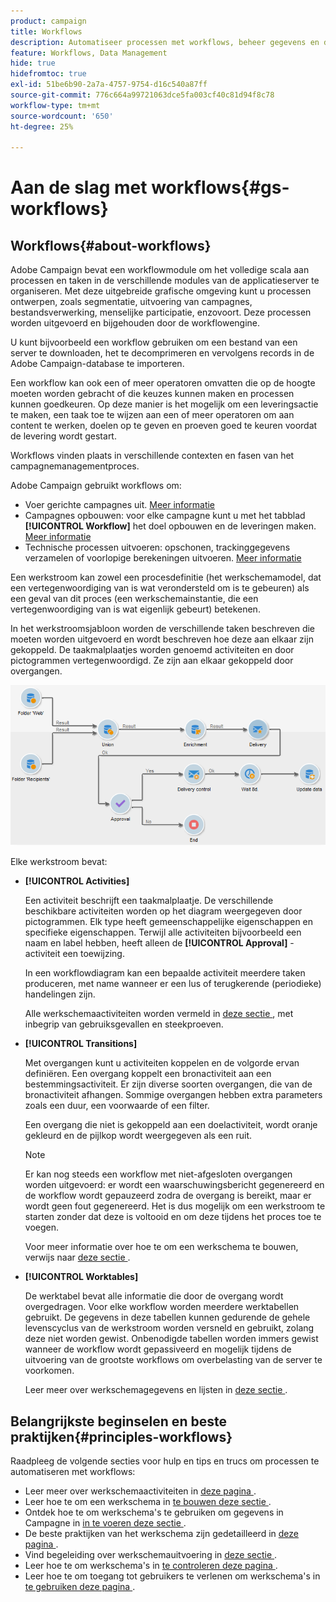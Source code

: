 ```yaml
---
product: campaign
title: Workflows
description: Automatiseer processen met workflows, beheer gegevens en doelgroepen, verzend berichten, en meer
feature: Workflows, Data Management
hide: true
hidefromtoc: true
exl-id: 51be6b90-2a7a-4757-9754-d16c540a87ff
source-git-commit: 776c664a99721063dce5fa003cf40c81d94f8c78
workflow-type: tm+mt
source-wordcount: '650'
ht-degree: 25%

---
```


# Aan de slag met workflows{#gs-workflows}



## Workflows{#about-workflows}

Adobe Campaign bevat een workflowmodule om het volledige scala aan processen en taken in de verschillende modules van de applicatieserver te organiseren. Met deze uitgebreide grafische omgeving kunt u processen ontwerpen, zoals segmentatie, uitvoering van campagnes, bestandsverwerking, menselijke participatie, enzovoort. Deze processen worden uitgevoerd en bijgehouden door de workflowengine.

U kunt bijvoorbeeld een workflow gebruiken om een bestand van een server te downloaden, het te decomprimeren en vervolgens records in de Adobe Campaign-database te importeren.

Een workflow kan ook een of meer operatoren omvatten die op de hoogte moeten worden gebracht of die keuzes kunnen maken en processen kunnen goedkeuren. Op deze manier is het mogelijk om een leveringsactie te maken, een taak toe te wijzen aan een of meer operatoren om aan content te werken, doelen op te geven en proeven goed te keuren voordat de levering wordt gestart.

Workflows vinden plaats in verschillende contexten en fasen van het campagnemanagementproces.

Adobe Campaign gebruikt workflows om:

* Voer gerichte campagnes uit. [Meer informatie](building-a-workflow.md#implementation-steps-)
* Campagnes opbouwen: voor elke campagne kunt u met het tabblad **[!UICONTROL Workflow]** het doel opbouwen en de leveringen maken. [Meer informatie](building-a-workflow.md#campaign-workflows)
* Technische processen uitvoeren: opschonen, trackinggegevens verzamelen of voorlopige berekeningen uitvoeren. [Meer informatie](building-a-workflow.md#technical-workflows)

Een werkstroom kan zowel een procesdefinitie (het werkschemamodel, dat een vertegenwoordiging van is wat verondersteld om is te gebeuren) als een geval van dit proces (een werkschemainstantie, die een vertegenwoordiging van is wat eigenlijk gebeurt) betekenen.

In het werkstroomsjabloon worden de verschillende taken beschreven die moeten worden uitgevoerd en wordt beschreven hoe deze aan elkaar zijn gekoppeld. De taakmalplaatjes worden genoemd activiteiten en door pictogrammen vertegenwoordigd. Ze zijn aan elkaar gekoppeld door overgangen.

![](assets/example1.png)

Elke werkstroom bevat:

* **[!UICONTROL Activities]**

  Een activiteit beschrijft een taakmalplaatje. De verschillende beschikbare activiteiten worden op het diagram weergegeven door pictogrammen. Elk type heeft gemeenschappelijke eigenschappen en specifieke eigenschappen. Terwijl alle activiteiten bijvoorbeeld een naam en label hebben, heeft alleen de **[!UICONTROL Approval]** -activiteit een toewijzing.

  In een workflowdiagram kan een bepaalde activiteit meerdere taken produceren, met name wanneer er een lus of terugkerende (periodieke) handelingen zijn.

  Alle werkschemaactiviteiten worden vermeld in [ deze sectie ](about-activities.md), met inbegrip van gebruiksgevallen en steekproeven.

* **[!UICONTROL Transitions]**

  Met overgangen kunt u activiteiten koppelen en de volgorde ervan definiëren. Een overgang koppelt een bronactiviteit aan een bestemmingsactiviteit. Er zijn diverse soorten overgangen, die van de bronactiviteit afhangen. Sommige overgangen hebben extra parameters zoals een duur, een voorwaarde of een filter.

  Een overgang die niet is gekoppeld aan een doelactiviteit, wordt oranje gekleurd en de pijlkop wordt weergegeven als een ruit.

  >[!NOTE]
  >
  >Er kan nog steeds een workflow met niet-afgesloten overgangen worden uitgevoerd: er wordt een waarschuwingsbericht gegenereerd en de workflow wordt gepauzeerd zodra de overgang is bereikt, maar er wordt geen fout gegenereerd. Het is dus mogelijk om een werkstroom te starten zonder dat deze is voltooid en om deze tijdens het proces toe te voegen.

  Voor meer informatie over hoe te om een werkschema te bouwen, verwijs naar [ deze sectie ](building-a-workflow.md).

* **[!UICONTROL Worktables]**

  De werktabel bevat alle informatie die door de overgang wordt overgedragen. Voor elke workflow worden meerdere werktabellen gebruikt. De gegevens in deze tabellen kunnen gedurende de gehele levenscyclus van de werkstroom worden versneld en gebruikt, zolang deze niet worden gewist. Onbenodigde tabellen worden immers gewist wanneer de workflow wordt gepassiveerd en mogelijk tijdens de uitvoering van de grootste workflows om overbelasting van de server te voorkomen.

  Leer meer over werkschemagegevens en lijsten in [ deze sectie ](how-to-use-workflow-data.md).

## Belangrijkste beginselen en beste praktijken{#principles-workflows}

Raadpleeg de volgende secties voor hulp en tips en trucs om processen te automatiseren met workflows:

* Leer meer over werkschemaactiviteiten in [ deze pagina ](how-to-use-workflow-data.md).
* Leer hoe te om een werkschema in [ te bouwen deze sectie ](building-a-workflow.md).
* Ontdek hoe te om werkschema&#39;s te gebruiken om gegevens in Campagne in [ in te voeren deze sectie ](../../platform/using/import-export-workflows.md).
* De beste praktijken van het werkschema zijn gedetailleerd in [ deze pagina ](workflow-best-practices.md).
* Vind begeleiding over werkschemauitvoering in [ deze sectie ](starting-a-workflow.md).
* Leer hoe te om werkschema&#39;s in [ te controleren deze pagina ](monitoring-workflow-execution.md).
* Leer hoe te om toegang tot gebruikers te verlenen om werkschema&#39;s in [ te gebruiken deze pagina ](managing-rights.md).
